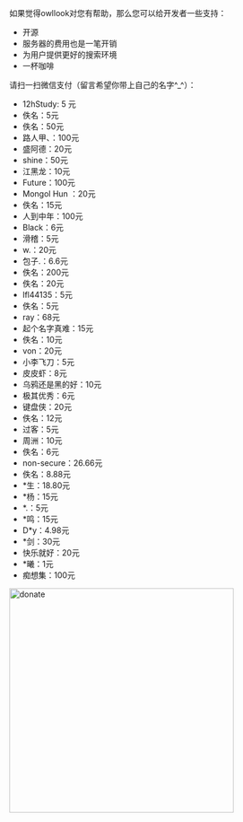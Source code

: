 如果觉得owllook对您有帮助，那么您可以给开发者一些支持：

- 开源
- 服务器的费用也是一笔开销
- 为用户提供更好的搜索环境
- 一杯咖啡

请扫一扫微信支付（留言希望你带上自己的名字^_^）：

- 12hStudy: 5 元
- 佚名：5元
- 佚名：50元
- 路人甲、：100元
- 盛阿德：20元
- shine：50元
- 江黑龙：10元
- Future：100元
- Mongol Hun ：20元
- 佚名：15元
- 人到中年：100元
- Black：6元
- 滑稽：5元
- w.：20元
- 包子.：6.6元
- 佚名：200元
- 佚名：20元
- lfl44135：5元
- 佚名：5元
- ray：68元
- 起个名字真难：15元
- 佚名：10元
- von：20元
- 小李飞刀：5元
- 皮皮虾：8元
- 乌鸦还是黑的好：10元
- 极其优秀：6元
- 键盘侠：20元
- 佚名：12元
- 过客：5元
- 周洲：10元
- 佚名：6元
- non-secure：26.66元
- 佚名：8.88元
- *生：18.80元
- *杨：15元            
- *.：5元
- *鸣：15元
- D*y：4.98元
- *剑：30元
- 快乐就好：20元
- *曦：1元
- 痴想集：100元

<img src="https://ws1.sinaimg.cn/large/007i3XCUgy1fydjg9e5fsj30lq0lmgoj.jpg" width = "400" height = "400" alt="donate" align=center />


